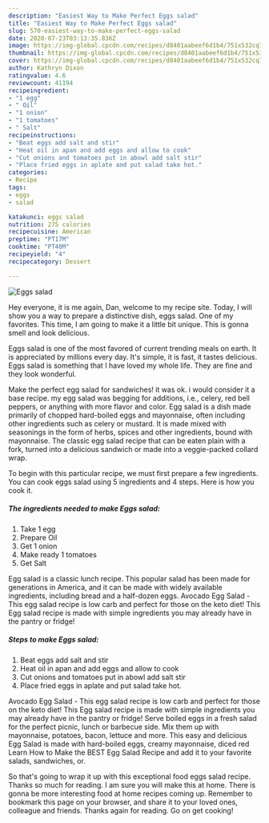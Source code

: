 ```yaml
---
description: "Easiest Way to Make Perfect Eggs salad"
title: "Easiest Way to Make Perfect Eggs salad"
slug: 570-easiest-way-to-make-perfect-eggs-salad
date: 2020-07-23T03:13:35.836Z
image: https://img-global.cpcdn.com/recipes/d8401aabeef6d1b4/751x532cq70/eggs-salad-recipe-main-photo.jpg
thumbnail: https://img-global.cpcdn.com/recipes/d8401aabeef6d1b4/751x532cq70/eggs-salad-recipe-main-photo.jpg
cover: https://img-global.cpcdn.com/recipes/d8401aabeef6d1b4/751x532cq70/eggs-salad-recipe-main-photo.jpg
author: Kathryn Dixon
ratingvalue: 4.6
reviewcount: 41194
recipeingredient:
- "1 egg"
- " Oil"
- "1 onion"
- "1 tomatoes"
- " Salt"
recipeinstructions:
- "Beat eggs add salt and stir"
- "Heat oil in apan and add eggs and allow to cook"
- "Cut onions and tomatoes put in abowl add salt stir"
- "Place fried eggs in aplate and put salad take hot."
categories:
- Recipe
tags:
- eggs
- salad

katakunci: eggs salad 
nutrition: 275 calories
recipecuisine: American
preptime: "PT17M"
cooktime: "PT40M"
recipeyield: "4"
recipecategory: Dessert

---
```



![Eggs salad](https://img-global.cpcdn.com/recipes/d8401aabeef6d1b4/751x532cq70/eggs-salad-recipe-main-photo.jpg)

Hey everyone, it is me again, Dan, welcome to my recipe site. Today, I will show you a way to prepare a distinctive dish, eggs salad. One of my favorites. This time, I am going to make it a little bit unique. This is gonna smell and look delicious.

Eggs salad is one of the most favored of current trending meals on earth. It is appreciated by millions every day. It's simple, it is fast, it tastes delicious. Eggs salad is something that I have loved my whole life. They are fine and they look wonderful.

Make the perfect egg salad for sandwiches! it was ok. i would consider it a base recipe. my egg salad was begging for additions, i.e., celery, red bell peppers, or anything with more flavor and color. Egg salad is a dish made primarily of chopped hard-boiled eggs and mayonnaise, often including other ingredients such as celery or mustard. It is made mixed with seasonings in the form of herbs, spices and other ingredients, bound with mayonnaise. The classic egg salad recipe that can be eaten plain with a fork, turned into a delicious sandwich or made into a veggie-packed collard wrap.


To begin with this particular recipe, we must first prepare a few ingredients. You can cook eggs salad using 5 ingredients and 4 steps. Here is how you cook it.

<!--inarticleads1-->

##### The ingredients needed to make Eggs salad:

1. Take 1 egg
1. Prepare  Oil
1. Get 1 onion
1. Make ready 1 tomatoes
1. Get  Salt


Egg salad is a classic lunch recipe. This popular salad has been made for generations in America, and it can be made with widely available ingredients, including bread and a half-dozen eggs. Avocado Egg Salad - This egg salad recipe is low carb and perfect for those on the keto diet! This Egg salad recipe is made with simple ingredients you may already have in the pantry or fridge! 

<!--inarticleads2-->

##### Steps to make Eggs salad:

1. Beat eggs add salt and stir
1. Heat oil in apan and add eggs and allow to cook
1. Cut onions and tomatoes put in abowl add salt stir
1. Place fried eggs in aplate and put salad take hot.


Avocado Egg Salad - This egg salad recipe is low carb and perfect for those on the keto diet! This Egg salad recipe is made with simple ingredients you may already have in the pantry or fridge! Serve boiled eggs in a fresh salad for the perfect picnic, lunch or barbecue side. Mix them up with mayonnaise, potatoes, bacon, lettuce and more. This easy and delicious Egg Salad is made with hard-boiled eggs, creamy mayonnaise, diced red Learn How to Make the BEST Egg Salad Recipe and add it to your favorite salads, sandwiches, or. 

So that's going to wrap it up with this exceptional food eggs salad recipe. Thanks so much for reading. I am sure you will make this at home. There is gonna be more interesting food at home recipes coming up. Remember to bookmark this page on your browser, and share it to your loved ones, colleague and friends. Thanks again for reading. Go on get cooking!
